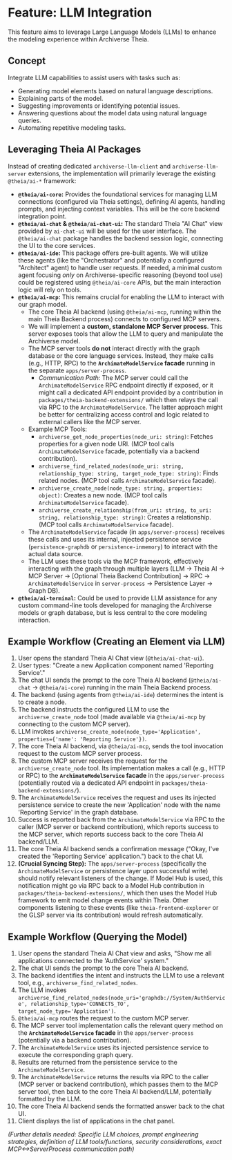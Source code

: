 # Feature: LLM Integration

This feature aims to leverage Large Language Models (LLMs) to enhance the modeling experience within Archiverse Theia.

## Concept

Integrate LLM capabilities to assist users with tasks such as:

*   Generating model elements based on natural language descriptions.
*   Explaining parts of the model.
*   Suggesting improvements or identifying potential issues.
*   Answering questions about the model data using natural language queries.
*   Automating repetitive modeling tasks.

## Leveraging Theia AI Packages

Instead of creating dedicated `archiverse-llm-client` and `archiverse-llm-server` extensions, the implementation will primarily leverage the existing `@theia/ai-*` framework:

*   **`@theia/ai-core`:** Provides the foundational services for managing LLM connections (configured via Theia settings), defining AI agents, handling prompts, and injecting context variables. This will be the core backend integration point.
*   **`@theia/ai-chat` & `@theia/ai-chat-ui`:** The standard Theia "AI Chat" view provided by `ai-chat-ui` will be used for the user interface. The `@theia/ai-chat` package handles the backend session logic, connecting the UI to the core services.
*   **`@theia/ai-ide`:** This package offers pre-built agents. We will utilize these agents (like the "Orchestrator" and potentially a configured "Architect" agent) to handle user requests. If needed, a minimal custom agent focusing *only* on Archiverse-specific reasoning (beyond tool use) could be registered using `@theia/ai-core` APIs, but the main interaction logic will rely on tools.
*   **`@theia/ai-mcp`:** This remains crucial for enabling the LLM to interact with our graph model.
    *   The core Theia AI backend (using `@theia/ai-mcp`, running within the main Theia Backend process) connects to configured MCP servers.
    *   We will implement a **custom, standalone MCP Server process**. This server exposes tools that allow the LLM to query and manipulate the Archiverse model.
    *   The MCP server tools **do not** interact directly with the graph database or the core language services. Instead, they make calls (e.g., HTTP, RPC) to the **`ArchimateModelService` facade** running in the separate `apps/server-process`.
        *   *Communication Path:* The MCP server could call the `ArchimateModelService` RPC endpoint directly if exposed, or it might call a dedicated API endpoint provided by a contribution in `packages/theia-backend-extensions/` which then relays the call via RPC to the `ArchimateModelService`. The latter approach might be better for centralizing access control and logic related to external callers like the MCP server.
    *   Example MCP Tools:
        *   `archiverse_get_node_properties(node_uri: string)`: Fetches properties for a given node URI. (MCP tool calls `ArchimateModelService` facade, potentially via a backend contribution).
        *   `archiverse_find_related_nodes(node_uri: string, relationship_type: string, target_node_type: string)`: Finds related nodes. (MCP tool calls `ArchimateModelService` facade).
        *   `archiverse_create_node(node_type: string, properties: object)`: Creates a new node. (MCP tool calls `ArchimateModelService` facade).
        *   `archiverse_create_relationship(from_uri: string, to_uri: string, relationship_type: string)`: Creates a relationship. (MCP tool calls `ArchimateModelService` facade).
    *   The `ArchimateModelService` facade (in `apps/server-process`) receives these calls and uses its internal, injected persistence service (`persistence-graphdb` or `persistence-inmemory`) to interact with the actual data source.
    *   The LLM uses these tools via the MCP framework, effectively interacting with the graph through multiple layers (LLM -> Theia AI -> MCP Server -> [Optional Theia Backend Contribution] -> RPC -> `ArchimateModelService` in `server-process` -> Persistence Layer -> Graph DB).
*   **`@theia/ai-terminal`:** Could be used to provide LLM assistance for any custom command-line tools developed for managing the Archiverse models or graph database, but is less central to the core modeling interaction.

## Example Workflow (Creating an Element via LLM)

1.  User opens the standard Theia AI Chat view (`@theia/ai-chat-ui`).
2.  User types: "Create a new Application component named 'Reporting Service'."
3.  The chat UI sends the prompt to the core Theia AI backend (`@theia/ai-chat` -> `@theia/ai-core`) running in the main Theia Backend process.
4.  The backend (using agents from `@theia/ai-ide`) determines the intent is to create a node.
5.  The backend instructs the configured LLM to use the `archiverse_create_node` tool (made available via `@theia/ai-mcp` by connecting to the custom MCP server).
6.  LLM invokes `archiverse_create_node(node_type='Application', properties={'name': 'Reporting Service'})`.
7.  The core Theia AI backend, via `@theia/ai-mcp`, sends the tool invocation request to the custom MCP server process.
8.  The custom MCP server receives the request for the `archiverse_create_node` tool. Its implementation makes a call (e.g., HTTP or RPC) to the **`ArchimateModelService` facade** in the `apps/server-process` (potentially routed via a dedicated API endpoint in `packages/theia-backend-extensions/`).
9.  The `ArchimateModelService` receives the request and uses its injected persistence service to create the new 'Application' node with the name 'Reporting Service' in the graph database.
10. Success is reported back from the `ArchimateModelService` via RPC to the caller (MCP server or backend contribution), which reports success to the MCP server, which reports success back to the core Theia AI backend/LLM.
11. The core Theia AI backend sends a confirmation message ("Okay, I've created the 'Reporting Service' application.") back to the chat UI.
12. **(Crucial Syncing Step):** The `apps/server-process` (specifically the `ArchimateModelService` or persistence layer upon successful write) should notify relevant listeners of the change. If Model Hub is used, this notification might go via RPC back to a Model Hub contribution in `packages/theia-backend-extensions/`, which then uses the Model Hub framework to emit model change events within Theia. Other components listening to these events (like `theia-frontend-explorer` or the GLSP server via its contribution) would refresh automatically.

## Example Workflow (Querying the Model)

1.  User opens the standard Theia AI Chat view and asks, "Show me all applications connected to the 'AuthService' system."
2.  The chat UI sends the prompt to the core Theia AI backend.
3.  The backend identifies the intent and instructs the LLM to use a relevant tool, e.g., `archiverse_find_related_nodes`.
4.  The LLM invokes `archiverse_find_related_nodes(node_uri='graphdb://System/AuthService', relationship_type='CONNECTS_TO', target_node_type='Application')`.
5.  `@theia/ai-mcp` routes the request to the custom MCP server.
6.  The MCP server tool implementation calls the relevant query method on the **`ArchimateModelService` facade** in the `apps/server-process` (potentially via a backend contribution).
7.  The `ArchimateModelService` uses its injected persistence service to execute the corresponding graph query.
8.  Results are returned from the persistence service to the `ArchimateModelService`.
9.  The `ArchimateModelService` returns the results via RPC to the caller (MCP server or backend contribution), which passes them to the MCP server tool, then back to the core Theia AI backend/LLM, potentially formatted by the LLM.
10. The core Theia AI backend sends the formatted answer back to the chat UI.
11. Client displays the list of applications in the chat panel.

*(Further details needed: Specific LLM choices, prompt engineering strategies, definition of LLM tools/functions, security considerations, exact MCP<->ServerProcess communication path)*
